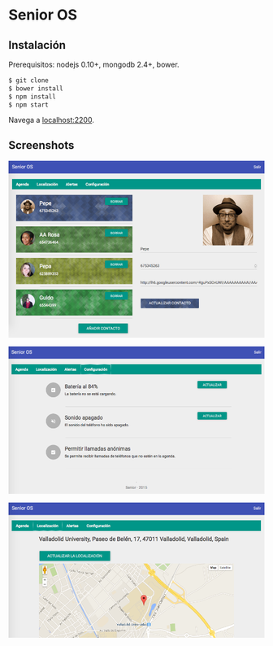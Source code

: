 # Senior OS

## Instalación

Prerequisitos: nodejs 0.10+, mongodb 2.4+, bower.

```
$ git clone
$ bower install
$ npm install
$ npm start
```

Navega a [localhost:2200](http://localhost:2200).

## Screenshots

![Senior OS](screenshot_01.png)

![Senior OS](screenshot_02.png)

![Senior OS](screenshot_03.png)
